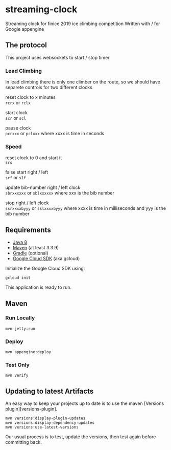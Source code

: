 streaming-clock
============================

Streaming clock for finice 2019 ice climbing competition
Written with / for Google appengine

## The protocol
This project uses websockets to start / stop timer  

### Lead Climbing
In lead climbing there is only one climber on the route, so we should have separete controls for two different clocks    

reset clock to x minutes    
`rcrx` or `rclx`

start clock     
`scr` or `scl`

pause clock    
`pcrxxx` or `pclxxx` where xxxx is time in seconds
  
### Speed  
reset clock to 0 and start it   
`srs`  
  
false start right / left  
`srf` or `slf`  
  
update bib-number right / left clock  
`sbrxxxxxx` or `sblxxxxxx` where xxx is the bib number    
  
stop right / left clock  
`ssrxxxxbyyy` or `sslxxxxbyyy` where xxxx is time in milliseconds and yyy is the bib number  

## Requirements

* [Java 8](http://www.oracle.com/technetwork/java/javase/downloads/index.html)
* [Maven](https://maven.apache.org/download.cgi) (at least 3.3.9)
* [Gradle](https://gradle.org/gradle-download/) (optional)
* [Google Cloud SDK](https://cloud.google.com/sdk/) (aka gcloud)

Initialize the Google Cloud SDK using:

    gcloud init

This application is ready to run.

## Maven

### Run Locally

    mvn jetty:run

### Deploy

    mvn appengine:deploy

### Test Only

    mvn verify

## Updating to latest Artifacts

An easy way to keep your projects up to date is to use the maven [Versions plugin][versions-plugin].

    mvn versions:display-plugin-updates
    mvn versions:display-dependency-updates
    mvn versions:use-latest-versions

Our usual process is to test, update the versions, then test again before committing back.

[plugin]: http://www.mojohaus.org/versions-maven-plugin/
